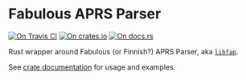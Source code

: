 # Fabulous APRS Parser

[![On Travis CI][travis-image]][travis]
[![On crates.io][cratesio-image]][cratesio]
[![On docs.rs][docsrs-image]][docsrs]

[travis-image]: https://travis-ci.org/azov/fap-rs.svg?branch=master
[travis]: https://travis-ci.org/azov/fap-rs
[cratesio-image]: https://img.shields.io/crates/v/fap.svg
[cratesio]: https://crates.io/crates/fap
[docsrs-image]: https://docs.rs/fap/badge.svg
[docsrs]: https://docs.rs/fap

Rust wrapper around Fabulous (or Finnish?) APRS Parser, aka [`libfap`](http://www.pakettiradio.net/libfap/).

See [crate documentation](https://docs.rs/fap) for usage and examples. 